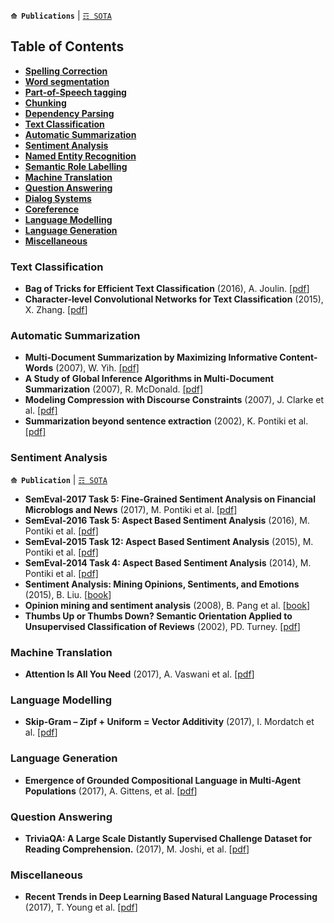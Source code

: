 **`⟰ Publications`** | [`☶ SOTA`](https://github.com/magizbox/underthesea/wiki/English-NLP-SOTA)

## Table of Contents

* [**Spelling Correction**](#spelling-correction)
* [**Word segmentation**](#word-segmentation)
* [**Part-of-Speech tagging**](#part-of-speech-tagging)
* [**Chunking**](#chunking)
* [**Dependency Parsing**](#dependency-parsing)
* [**Text Classification**](#text-classification)
* [**Automatic Summarization**](#automatic-summarization)
* [**Sentiment Analysis**](#sentiment-analysis)
* [**Named Entity Recognition**](#named-entity-recognition)
* [**Semantic Role Labelling**](#semantic-role-labelling)
* [**Machine Translation**](#machine-translation)
* [**Question Answering**](#question-answering)
* [**Dialog Systems**](#dialog-systems)
* [**Coreference**](#coreference)
* [**Language Modelling**](#language-modelling)
* [**Language Generation**](#language-generation)
* [**Miscellaneous**](#miscellaneous)

### Text Classification

* **Bag of Tricks for Efficient Text Classification** (2016), A. Joulin. [[pdf](https://arxiv.org/pdf/1607.01759.pdf)]
* **Character-level Convolutional Networks for Text
Classification** (2015), X. Zhang. [[pdf](https://arxiv.org/pdf/1509.01626.pdf)]

### Automatic Summarization

* **Multi-Document Summarization by Maximizing Informative Content-Words** (2007), W. Yih. [[pdf]](http://dl.acm.org/citation.cfm?id=1625563)
* **A Study of Global Inference Algorithms in Multi-Document Summarization** (2007), R. McDonald. [[pdf]](https://people.dsv.su.se/~hercules/articles/Headline%20generation/globsumm.pdf)
* **Modeling Compression with Discourse Constraints** (2007), J. Clarke et al. [[pdf]](http://jamesclarke.net/media/papers/clarke-lapata-emnlp07.pdf)
* **Summarization beyond sentence extraction** (2002), K. Pontiki et al. [[pdf]](http://citeseerx.ist.psu.edu/viewdoc/download?doi=10.1.1.19.5237&rep=rep1&type=pdf)

### Sentiment Analysis

**`⟰ Publication`** | [`☶ SOTA`](https://github.com/magizbox/underthesea/wiki/English-NLP-SOTA#sentiment-analysis)

* **SemEval-2017 Task 5: Fine-Grained Sentiment Analysis on Financial Microblogs and News** (2017), M. Pontiki et al. [[pdf]](http://andrefreitas.org/papers/preprint_semeval_task05_2017.pdf)
* **SemEval-2016 Task 5: Aspect Based Sentiment Analysis** (2016), M. Pontiki et al. [[pdf]](http://www.aclweb.org/anthology/S16-1002)
* **SemEval-2015 Task 12: Aspect Based Sentiment Analysis** (2015), M. Pontiki et al. [[pdf]](http://www.aclweb.org/anthology/S15-2082)
* **SemEval-2014 Task 4: Aspect Based Sentiment Analysis** (2014), M. Pontiki et al. [[pdf]](http://aclweb.org/anthology/S/S14/S14-2004.pdf)
* **Sentiment Analysis: Mining Opinions, Sentiments, and Emotions** (2015), B. Liu. [[book](https://www.amazon.com/Sentiment-Analysis-Opinions-Sentiments-Emotions/dp/1107017890/ref=pd_sbs_14_1?_encoding=UTF8&pd_rd_i=1107017890&pd_rd_r=3NKRKWW6G3X8JGCPW4G0&pd_rd_w=pLSSX&pd_rd_wg=Y2A4r&psc=1&refRID=3NKRKWW6G3X8JGCPW4G0)]
* **Opinion mining and sentiment analysis** (2008), B. Pang et al. [[book](http://dl.acm.org/citation.cfm?id=1454712)]
* **Thumbs Up or Thumbs Down? Semantic Orientation Applied to Unsupervised Classification of Reviews** (2002), PD. Turney. [[pdf](https://arxiv.org/pdf/cs/0212032)]

### Machine Translation

* **Attention Is All You Need** (2017), A. Vaswani et al. [[pdf](https://arxiv.org/abs/1706.03762)]

### Language Modelling

* **Skip-Gram – Zipf + Uniform = Vector Additivity** (2017), I. Mordatch et al. [[pdf](http://aclanthology.coli.uni-saarland.de/pdf/P/P17/P17-1007.pdf)]

### Language Generation

* **Emergence of Grounded Compositional Language in Multi-Agent Populations** (2017), A. Gittens, et al. [[pdf](https://arxiv.org/pdf/1703.04908.pdf)]

### Question Answering

* **TriviaQA: A Large Scale Distantly Supervised Challenge Dataset for Reading Comprehension.** (2017), M. Joshi, et al. [[pdf](https://arxiv.org/pdf/1705.03551.pdf)]

### Miscellaneous

* **Recent Trends in Deep Learning Based
Natural Language Processing** (2017), T. Young et al. [[pdf](https://arxiv.org/pdf/1708.02709v4.pdf)]
